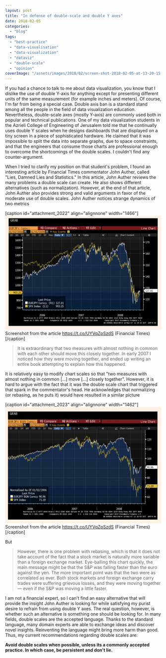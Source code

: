 ```yaml
---
layout: post
title: "In defense of double-scale and double Y axes"
date: 2018-02-05
categories: 
  - "blog"
tags: 
  - "best-practice"
  - "data-visualisation"
  - "data-visualization"
  - "dataviz"
  - "double-scale"
  - "opinion"
coverImage: "/assets/images/2018/02/screen-shot-2018-02-05-at-13-20-15.png"
---
```


If you had a chance to talk to me about data visualization, you know that I dislike the use of double Y-axis for anything except for presenting different units of the same measurement (for example inches and meters). Of course, I'm far from being a special case.  Double axis ban is a standard stand among all the people in the field of data visualization education. Nevertheless, double-scale axes (mostly Y-axis) are commonly used both in popular and technical publications. One of my data visualization students in the Azrieli College of Engineering of Jerusalem told me that he continually uses double Y scales when he designs dashboards that are displayed on a tiny screen in a piece of sophisticated hardware. He claimed that it was impossible to split the data into separate graphs, due to space constraints, and that the engineers that consume those charts are professional enough to overcome the shortcomings of the double scales. I couldn't find any counter-argument.

When I tried to clarify my position on that student's problem, I found an interesting article by Financial Times commentator John Auther, called "Lies, Damned Lies and Statistics." In this article, John Auther reviews the many problems a double scale can create. He also shows different alternatives (such as normalization). However, at the end of that article, John Auther also provides strong and valid arguments in favor of the moderate use of double scales. John Auther notices strange dynamics of two metrics

\[caption id="attachment\_2022" align="alignnone" width="1466"\]![A chart with two Y axes - one for EURJPY exchange rate and the other for SPX Index](/assets/images/2018/02/screen-shot-2018-02-05-at-13-13-34.png) Screenshot from the article https://t.co/UYVqZpSzdS (Financial Times)\[/caption\]

> It is extraordinary that two measures with almost nothing in common with each other should move this closely together. In early 2007 I noticed how they were moving together, and ended up writing an entire book attempting to explain how this happened.

It is relatively easy to modify chart scales so that "two measures with almost nothing in common \[...\] move \[...\] closely together". However, it is hard to argue with the fact that it was the double scale chart that triggered that spark in the commentator's head.  He acknowledges that normalizing (or rebasing, as he puts it) would have resulted in a similar picture

\[caption id="attachment\_2023" align="alignnone" width="1462"\]![Graph that depicts the dynamics of two metrics, brought to the same scale](/assets/images/2018/02/screen-shot-2018-02-05-at-13-13-43.png) Screenshot from the article https://t.co/UYVqZpSzdS (Financial Times)\[/caption\]

But

> However, there is one problem with rebasing, which is that it does not take account of the fact that a stock market is naturally more variable than a foreign exchange market. Eye-balling this chart quickly, the main message might be that the S&P was falling faster than the euro against the yen. The more important point was that the two were as correlated as ever. Both stock markets and foreign exchange carry trades were suffering grievous losses, and they were moving together — even if the S&P was moving a little faster.

I am not a financial expert, so I can't find an easy alternative that will provide the insight John Auther is looking for while satisfying my purist desire to refrain from using double Y axes. The real question, however, is whether such an alternative is something one should be looking for. In many fields, double scales are the accepted language. Thanks to the standard language, many domain experts are able to exchange ideas and discover novel insights.  Reinventing the language might bring more harm than good. Thus, my current recommendations regarding double scales are:

**Avoid double scales when possible, unless its a commonly accepted practice. In which case, be persistent and don't lie.**
